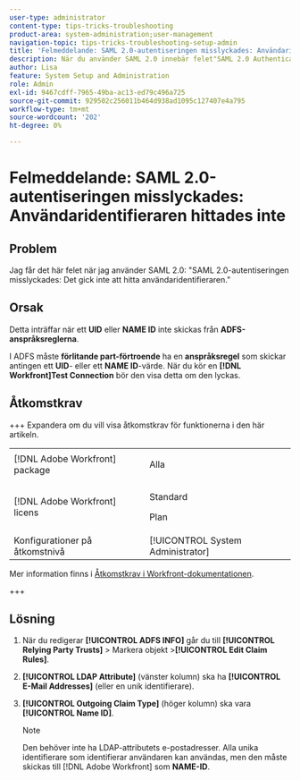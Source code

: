```yaml
---
user-type: administrator
content-type: tips-tricks-troubleshooting
product-area: system-administration;user-management
navigation-topic: tips-tricks-troubleshooting-setup-admin
title: 'Felmeddelande: SAML 2.0-autentiseringen misslyckades: Användaridentifieraren hittades inte'
description: När du använder SAML 2.0 innebär felet"SAML 2.0 Authentication Failed-User Identifier Not found" att inget UID- eller NAME-ID skickas från ADFS Claim-reglerna.
author: Lisa
feature: System Setup and Administration
role: Admin
exl-id: 9467cdff-7965-49ba-ac13-ed79c496a725
source-git-commit: 929502c256011b464d938ad1095c127407e4a795
workflow-type: tm+mt
source-wordcount: '202'
ht-degree: 0%

---
```


# Felmeddelande: SAML 2.0-autentiseringen misslyckades: Användaridentifieraren hittades inte

## Problem

Jag får det här felet när jag använder SAML 2.0: &quot;SAML 2.0-autentiseringen misslyckades: Det gick inte att hitta användaridentifieraren.&quot;

## Orsak

Detta inträffar när ett **UID** eller **NAME ID** inte skickas från **ADFS-anspråksreglerna**.

I ADFS måste **förlitande part-förtroende** ha en **anspråksregel** som skickar antingen ett **UID**- eller ett **NAME ID**-värde. När du kör en **[!DNL Workfront]Test Connection** bör den visa detta om den lyckas.

## Åtkomstkrav

+++ Expandera om du vill visa åtkomstkrav för funktionerna i den här artikeln.

<table style="table-layout:auto"> 
 <col> 
 <col> 
 <tbody> 
  <tr> 
   <td>[!DNL Adobe Workfront] package</td> 
   <td><p>Alla</p></td> 
  </tr> 
  <tr> 
   <td>[!DNL Adobe Workfront] licens</td> 
   <td><p>Standard</p>
       <p>Plan</p></td>
  </tr> 
  <tr> 
   <td>Konfigurationer på åtkomstnivå</td> 
   <td>[!UICONTROL System Administrator]</td> 
  </tr> 
 </tbody> 
</table>

Mer information finns i [Åtkomstkrav i Workfront-dokumentationen](/help/quicksilver/administration-and-setup/add-users/access-levels-and-object-permissions/access-level-requirements-in-documentation.md).

+++

## Lösning

1. När du redigerar **[!UICONTROL ADFS INFO]** går du till **[!UICONTROL Relying Party Trusts]** > Markera objekt >**[!UICONTROL Edit Claim Rules]**.

1. **[!UICONTROL LDAP Attribute]** (vänster kolumn) ska ha **[!UICONTROL E-Mail Addresses]** (eller en unik identifierare).

1. **[!UICONTROL Outgoing Claim Type]** (höger kolumn) ska vara **[!UICONTROL Name ID]**.

   >[!NOTE]
   >
   >Den behöver inte ha LDAP-attributets e-postadresser. Alla unika identifierare som identifierar användaren kan användas, men den måste skickas till [!DNL Adobe Workfront] som **NAME-ID**.
